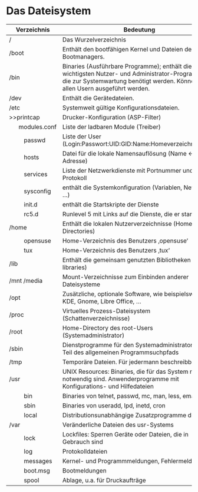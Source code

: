 # Das Dateisystem
|Verzeichnis		|Bedeutung|
|-------------------|---------|
|/   				|Das Wurzelverzeichnis|
|/boot 				|Enthält den bootfähigen Kernel und Dateien des Bootmanagers.|
|/bin  				|Binaries (Ausführbare Programme); enthält die wichtigsten Nutzer- und Administrator-Programme, die zur Systemwartung benötigt werden. Können von allen Usern ausgeführt werden.|
|/dev  				|Enthält die Gerätedateien.|
|/etc  				|Systemweit gültige Konfigurationsdateien.|
|>>printcap		|Drucker-Konfiguration (ASP-Filter)|
|&nbsp;&nbsp;&nbsp;&nbsp;&nbsp;&nbsp;modules.conf	|Liste der ladbaren Module (Treiber)|
|<dd>passwd			|Liste der User (Login:Passwort:UID:GID:Name:Homeverzeichnis:Shell)|
|<dd>hosts			|Datei für die lokale Namensauflösung (Name <- -> IP-Adresse)|
|<dd>services		|Liste der Netzwerkdienste mit Portnummer und Protokoll|
|<dd>sysconfig		|enthält die Systemkonfiguration (Variablen, Netzwerk, …)|
|<dd>init.d			|enthält die Startskripte der Dienste|
|<dd><dd>rc5.d		|Runlevel 5 mit Links auf die Dienste, die er startet|
|/home				|Enthält die lokalen Nutzerverzeichnisse (Home-Directories)|
|<dd>opensuse		|Home-Verzeichnis des Benutzers ‚opensuse‘|
|<dd>tux				|Home-Verzeichnis des Benutzers ‚tux‘|
|/lib				|Enthält die gemeinsam genutzten Bibliotheken (shared libraries)|
|/mnt	/media		|Mount-Verzeichnisse zum Einbinden anderer Dateisysteme|
|/opt				|Zusätzliche, optionale Software, wie beispielsweise KDE, Gnome, Libre Office, …|
|/proc				|Virtuelles Prozess-Dateisystem (Schattenverzeichnisse)|
|/root				|Home-Directory des root-Users (Systemadministrator)|
|/sbin				|Dienstprogramme für den Systemadministrator. Nicht Teil des allgemeinen Programmsuchpfads|
|/tmp				|Temporäre Dateien. Für jedermann beschreibbar|
|/usr				|UNIX Resources: Binaries, die für das System nicht notwendig sind. Anwenderprogramme mit Konfigurations- und Hilfedateien|
|<dd>bin				|Binaries von telnet, passwd, mc, man, less, emacs|
|<dd>sbin			|Binaries von useradd, lpd, inetd, cron|
|<dd>local			|Distributionsunabhängige Zusatzprogramme der User|
|/var				|Veränderliche Dateien des usr-Systems|
|<dd>lock			|Lockfiles: Sperren Geräte oder Dateien, die in Gebrauch sind|
|<dd>log				|Protokolldateien|
|<dd><dd>messages	|Kernel- und Programmmeldungen, Fehlermeldungen|
|<dd><dd>boot.msg	|Bootmeldungen|
|<dd>spool			|Ablage, u.a. für Druckaufträge|